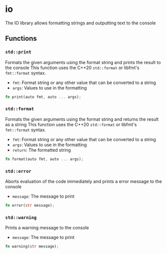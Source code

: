 # io
The IO library allows formatting strings and outputting text to the console


## Functions

### `std::print`

Formats the given arguments using the format string and prints the result to the console
This function uses the C++20 `std::format` or libfmt's `fmt::format` syntax.
- `fmt`: Format string or any other value that can be converted to a string
- `args`: Values to use in the formatting


```rust
fn print(auto fmt, auto ... args);
```

### `std::format`

Formats the given arguments using the format string and returns the result as a string
This function uses the C++20 `std::format` or libfmt's `fmt::format` syntax.
- `fmt`: Format string or any other value that can be converted to a string
- `args`: Values to use in the formatting
- `return`: The formatted string


```rust
fn format(auto fmt, auto ... args);
```

### `std::error`

Aborts evaluation of the code immediately and prints a error message to the console
- `message`: The message to print


```rust
fn error(str message);
```

### `std::warning`

Prints a warning message to the console
- `message`: The message to print


```rust
fn warning(str message);
```

